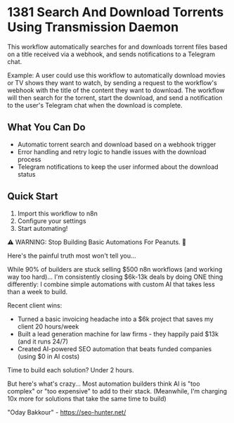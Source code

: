 # 1381 Search And Download Torrents Using Transmission Daemon

This workflow automatically searches for and downloads torrent files based on a title received via a webhook, and sends notifications to a Telegram chat.

Example: A user could use this workflow to automatically download movies or TV shows they want to watch, by sending a request to the workflow's webhook with the title of the content they want to download. The workflow will then search for the torrent, start the download, and send a notification to the user's Telegram chat when the download is complete.

## What You Can Do
- Automatic torrent search and download based on a webhook trigger
- Error handling and retry logic to handle issues with the download process
- Telegram notifications to keep the user informed about the download status

## Quick Start
1. Import this workflow to n8n
2. Configure your settings
3. Start automating!

⚠️ WARNING: Stop Building Basic Automations For Peanuts. 🚫

Here's the painful truth most won't tell you...

While 90% of builders are stuck selling $500 n8n workflows (and working way too hard)...
I'm consistently closing $6k-13k deals by doing ONE thing differently:
I combine simple automations with custom AI that takes less than a week to build.

Recent client wins:
* Turned a basic invoicing headache into a $6k project that saves my client 20 hours/week
* Built a lead generation machine for law firms - they happily paid $13k (and it runs 24/7)
* Created AI-powered SEO automation that beats funded companies (using $0 in AI costs)

Time to build each solution? Under 2 hours.

But here's what's crazy...
Most automation builders think AI is "too complex" or "too expensive" to add to their stack.
(Meanwhile, I'm charging 10x more for solutions that take the same time to build)

"Oday Bakkour" - https://seo-hunter.net/
